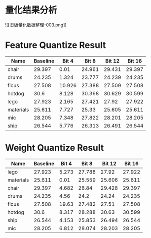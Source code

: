 # 量化结果分析
![[旧版量化数据整理-003.png]]
# Feature Quantize Result

| Name      | Baseline | Bit 4  | Bit 8  | Bit 12 | Bit 16 |
| --------- | -------- | ------ | ------ | ------ | ------ |
| chair     | 29.397   | 0.01   | 24.961 | 29.431 | 29.397 |
| drums     | 24.235   | 1.324  | 23.777 | 24.239 | 24.235 |
| ficus     | 27.508   | 10.926 | 27.388 | 27.509 | 27.508 |
| hotdog    | 30.6     | 8.128  | 30.368 | 30.629 | 30.599 |
| lego      | 27.923   | 2.165  | 27.421 | 27.92  | 27.922 |
| materials | 25.611   | 7.727  | 25.33  | 25.605 | 25.611 |
| mic       | 28.205   | 7.348  | 27.822 | 28.201 | 28.205 |
| ship      | 26.544   | 5.776  | 26.313 | 26.491 | 26.544 |
# Weight Quantize Result
|Name|Baseline|Bit 4|Bit 8|Bit 12|Bit 16|
|---|---|---|---|---|---|
|lego|27.923|5.273|27.788|27.92|27.922|
|materials|25.611|0.01|25.559|25.606|25.611|
|chair|29.397|4.682|28.84|29.428|29.397|
|drums|24.235|4.56|24.2|24.24|24.235|
|ficus|27.508|19.63|27.482|27.51|27.508|
|hotdog|30.6|8.317|28.288|30.63|30.599|
|ship|26.544|4.153|25.853|26.494|26.544|
|mic|28.205|6.812|28.074|28.203|28.205|

